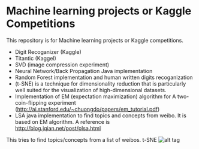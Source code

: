 # Machine learning projects or Kaggle Competitions
This repository is for Machine learning projects or Kaggle competitions.
* Digit Recoganizer (Kaggle)
* Titantic (Kaggel)
* SVD (image compression experiment)
* Neural Network/Back Propagation Java implementation
* Random Forest implementation and human written digits recoganization 
* (t-SNE) is a technique for dimensionality reduction that is particularly well suited for the visualization of high-dimensional datasets. 
* Implementation of EM (expectation maximization) algorithm for A two-coin-flipping experiment (http://ai.stanford.edu/~chuongdo/papers/em_tutorial.pdf)
* LSA java implementation to find topics and concepts from weibo. It is based on EM algorithm. A reference is http://blog.jqian.net/post/plsa.html 

This tries to find topics/concepts from a list of weibos.
t-SNE ![alt tag](https://github.com/zhangfaen/ML/blob/master/tsne/mnist_tsne_small.jpg)
